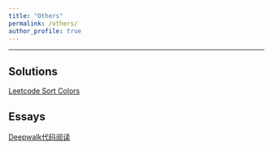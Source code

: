 ```yaml
---
title: "Others"
permalink: /others/
author_profile: true
---
```


**********

## Solutions

[Leetcode Sort Colors](https://junshan-wang.github.io/solutions/sortcolors)

## Essays

[Deepwalk代码阅读](https://junshan-wang.github.io/essays/deepwalk)